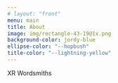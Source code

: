 ```yaml
---
# layout: "front"
menu: main
title: About
image: img/rectangle-43-19@1x.png
background-color: jordy-blue
ellipse-color: "--hopbush"
title-color: "--lightning-yellow"
---
```


XR Wordsmiths
